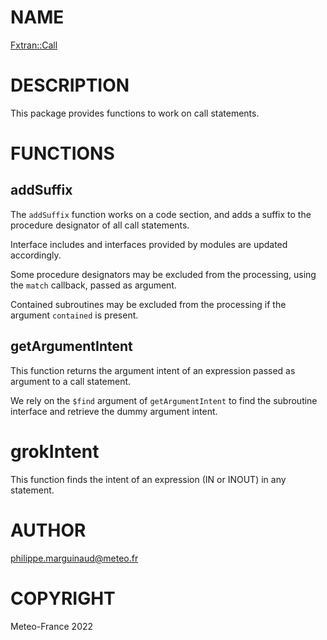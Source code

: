 # NAME

[Fxtran::Call](../lib/Fxtran/Call.pm)

# DESCRIPTION

This package provides functions to work on call statements. 

# FUNCTIONS

## addSuffix

The `addSuffix` function
works on a code section, and adds a suffix to the procedure designator of all
call statements.

Interface includes and interfaces provided by modules are updated accordingly.

Some procedure designators may be excluded from the processing, using the `match`
callback, passed as argument. 

Contained subroutines may be excluded from the processing if the argument `contained`
is present.

## getArgumentIntent

This function returns the argument intent of an expression passed
as argument to a call statement.

We rely on the `$find` argument of `getArgumentIntent` to find
the subroutine interface and retrieve the dummy argument intent.

# grokIntent

This function finds the intent of an expression (IN or INOUT) in any statement.

# AUTHOR

philippe.marguinaud@meteo.fr

# COPYRIGHT

Meteo-France 2022
